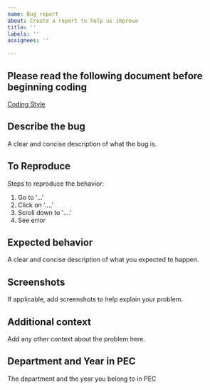 ```yaml
---
name: Bug report
about: Create a report to help us improve
title: ''
labels: ''
assignees: ''

---
```


## Please read the following document before beginning coding
[Coding Style](https://github.com/avinashkranjan/Friday/blob/master/CONTRIBUTING.md)

## Describe the bug
A clear and concise description of what the bug is.

## To Reproduce
Steps to reproduce the behavior:
1. Go to '...'
2. Click on '....'
3. Scroll down to '....'
4. See error

## Expected behavior
A clear and concise description of what you expected to happen.

## Screenshots
If applicable, add screenshots to help explain your problem.

## Additional context
Add any other context about the problem here.

## Department and Year in PEC
The department and the year you belong to in PEC
